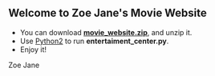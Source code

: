 ## Welcome to Zoe Jane's Movie Website  
- You can download **[movie_website.zip](https://github.com/zoejane/intro-to-programming/raw/master/_src/stage3/movie_website.zip)**, and unzip it.  
- Use [Python2](https://www.python.org/downloads/) to run **entertaiment_center.py**.  
- Enjoy it!

Zoe Jane  

